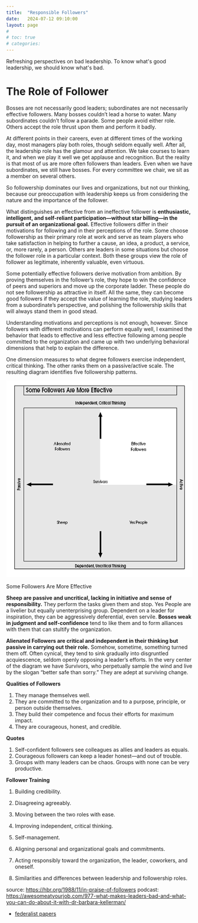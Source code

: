 ```yaml
---
title:  "Responsible Followers"
date:   2024-07-12 09:10:00
layout: page
#
# toc: true
# categories:
---
```


Refreshing perspectives on bad leadership. To know what's good leadership, we should know what's bad.


# The Role of Follower
Bosses are not necessarily good leaders; subordinates are not necessarily effective followers. Many bosses couldn’t lead a horse to water. Many subordinates couldn’t follow a parade. Some people avoid either role. Others accept the role thrust upon them and perform it badly.

At different points in their careers, even at different times of the working day, most managers play both roles, though seldom equally well. After all, the leadership role has the glamour and attention. We take courses to learn it, and when we play it well we get applause and recognition. But the reality is that most of us are more often followers than leaders. Even when we have subordinates, we still have bosses. For every committee we chair, we sit as a member on several others.

So followership dominates our lives and organizations, but not our thinking, because our preoccupation with leadership keeps us from considering the nature and the importance of the follower.

What distinguishes an effective from an ineffective follower is **enthusiastic, intelligent, and self-reliant participation—without star billing—in the pursuit of an organizational goal.** Effective followers differ in their motivations for following and in their perceptions of the role. Some choose followership as their primary role at work and serve as team players who take satisfaction in helping to further a cause, an idea, a product, a service, or, more rarely, a person. Others are leaders in some situations but choose the follower role in a particular context. Both these groups view the role of follower as legitimate, inherently valuable, even virtuous.

Some potentially effective followers derive motivation from ambition. By proving themselves in the follower’s role, they hope to win the confidence of peers and superiors and move up the corporate ladder. These people do not see followership as attractive in itself. All the same, they can become good followers if they accept the value of learning the role, studying leaders from a subordinate’s perspective, and polishing the followership skills that will always stand them in good stead.

Understanding motivations and perceptions is not enough, however. Since followers with different motivations can perform equally well, I examined the behavior that leads to effective and less effective following among people committed to the organization and came up with two underlying behavioral dimensions that help to explain the difference.

One dimension measures to what degree followers exercise independent, critical thinking. The other ranks them on a passive/active scale. The resulting diagram identifies five followership patterns.

![followers](/assets/img/follower.png)

Some Followers Are More Effective

**Sheep are passive and uncritical, lacking in initiative and sense of responsibility.** They perform the tasks given them and stop. Yes People are a livelier but equally unenterprising group. Dependent on a leader for inspiration, they can be aggressively deferential, even servile. **Bosses weak in judgment and self-confidence** tend to like them and to form alliances with them that can stultify the organization.

**Alienated Followers are critical and independent in their thinking but passive in carrying out their role.** Somehow, sometime, something turned them off. Often cynical, they tend to sink gradually into disgruntled acquiescence, seldom openly opposing a leader’s efforts. In the very center of the diagram we have Survivors, who perpetually sample the wind and live by the slogan “better safe than sorry.” They are adept at surviving change.


**Qualities of Followers**
1. They manage themselves well.
1. They are committed to the organization and to a purpose, principle, or person outside themselves.
1. They build their competence and focus their efforts for maximum impact.
1. They are courageous, honest, and credible.

**Quotes**
1. Self-confident followers see colleagues as allies and leaders as equals.
1. Courageous followers can keep a leader honest—and out of trouble.
1. Groups with many leaders can be chaos. Groups with none can be very productive.



**Follower Training**

1. Building credibility.
1. Disagreeing agreeably.
1. Moving between the two roles with ease.

1. Improving independent, critical thinking.
1. Self-management.
1. Aligning personal and organizational goals and commitments.
1. Acting responsibly toward the organization, the leader, coworkers, and oneself.
1. Similarities and differences between leadership and followership roles.


source: https://hbr.org/1988/11/in-praise-of-followers
podcast: https://awesomeatyourjob.com/977-what-makes-leaders-bad-and-what-you-can-do-about-it-with-dr-barbara-kellerman/
- [federalist papers](https://guides.loc.gov/federalist-papers/full-text)
